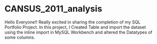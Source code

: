 # CANSUS_2011_analysis
Hello Everyone!!
Really excited in sharing the completion of my SQL Portfolio Project.
In this project, I Created Table and import the dataset using the inline import in MySQL Workbench and altered the Datatypes of some columns.

